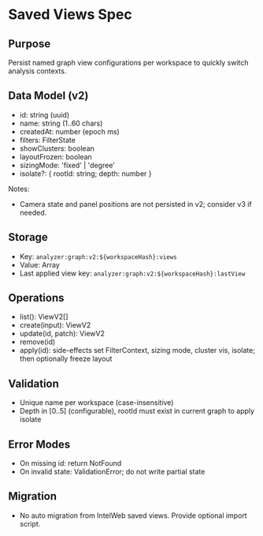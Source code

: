 # Saved Views Spec

## Purpose
Persist named graph view configurations per workspace to quickly switch analysis contexts.

## Data Model (v2)
- id: string (uuid)
- name: string (1..60 chars)
- createdAt: number (epoch ms)
- filters: FilterState
- showClusters: boolean
- layoutFrozen: boolean
- sizingMode: 'fixed' | 'degree'
- isolate?: { rootId: string; depth: number }

Notes:
- Camera state and panel positions are not persisted in v2; consider v3 if needed.

## Storage
- Key: `analyzer:graph:v2:${workspaceHash}:views`
- Value: Array<ViewV2>
- Last applied view key: `analyzer:graph:v2:${workspaceHash}:lastView`

## Operations
- list(): ViewV2[]
- create(input): ViewV2
- update(id, patch): ViewV2
- remove(id)
- apply(id): side-effects set FilterContext, sizing mode, cluster vis, isolate; then optionally freeze layout

## Validation
- Unique name per workspace (case-insensitive)
- Depth in [0..5] (configurable), rootId must exist in current graph to apply isolate

## Error Modes
- On missing id: return NotFound
- On invalid state: ValidationError; do not write partial state

## Migration
- No auto migration from IntelWeb saved views. Provide optional import script.
